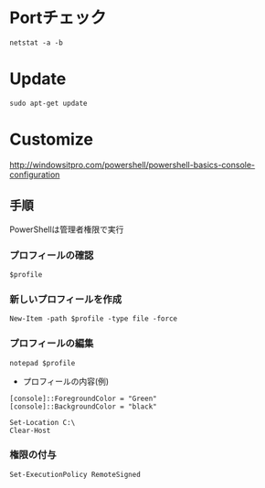 # Portチェック

```Shell
netstat -a -b
```

# Update

```Shell
sudo apt-get update
```

# Customize
http://windowsitpro.com/powershell/powershell-basics-console-configuration

## 手順
PowerShellは管理者権限で実行

### プロフィールの確認
```
$profile
```

### 新しいプロフィールを作成
```
New-Item -path $profile -type file -force
```

### プロフィールの編集
```
notepad $profile
```

* プロフィールの内容(例)

```
[console]::ForegroundColor = "Green"
[console]::BackgroundColor = "black"

Set-Location C:\
Clear-Host
```

### 権限の付与
```
Set-ExecutionPolicy RemoteSigned
```